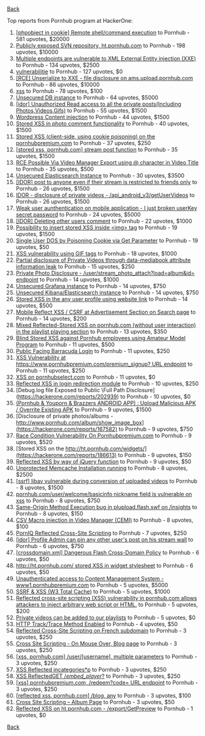[Back](../README.md)

Top reports from Pornhub program at HackerOne:

1. [[phpobject in cookie] Remote shell/command execution](https://hackerone.com/reports/141956) to Pornhub - 581 upvotes, $20000
2. [Publicly exposed SVN repository, ht.pornhub.com](https://hackerone.com/reports/72243) to Pornhub - 198 upvotes, $10000
3. [Multiple endpoints are vulnerable to XML External Entity injection (XXE)](https://hackerone.com/reports/72272) to Pornhub - 134 upvotes, $2500
4. [vulnerabilitie](https://hackerone.com/reports/137723) to Pornhub - 127 upvotes, $0
5. [[RCE] Unserialize to XXE - file disclosure on ams.upload.pornhub.com](https://hackerone.com/reports/142562) to Pornhub - 86 upvotes, $10000
6. [xss](https://hackerone.com/reports/306554) to Pornhub - 78 upvotes, $100
7. [Unsecured DB instance](https://hackerone.com/reports/189192) to Pornhub - 64 upvotes, $5000
8. [[idor] Unauthorized Read access to all the private posts(Including Photos,Videos,Gifs)](https://hackerone.com/reports/148764) to Pornhub - 55 upvotes, $1500
9. [Wordpress Content injection](https://hackerone.com/reports/202949) to Pornhub - 44 upvotes, $1500
10. [Stored XSS in photo comment functionality](https://hackerone.com/reports/172227) to Pornhub - 40 upvotes, $1500
11. [Stored XSS (client-side, using cookie poisoning) on the pornhubpremium.com](https://hackerone.com/reports/311948) to Pornhub - 37 upvotes, $250
12. [[stored xss, pornhub.com] stream post function](https://hackerone.com/reports/138075) to Pornhub - 35 upvotes, $1500
13. [RCE Possible Via Video Manager Export using @ character in Video Title](https://hackerone.com/reports/146593) to Pornhub - 35 upvotes, $500
14. [Unsecured Elasticsearch Instance](https://hackerone.com/reports/267161) to Pornhub - 30 upvotes, $3500
15. [[IDOR] post to anyone even if their stream is restricted to friends only](https://hackerone.com/reports/137954) to Pornhub - 26 upvotes, $1500
16. [IDOR - disclosure of private videos - /api_android_v3/getUserVideos](https://hackerone.com/reports/186279) to Pornhub - 26 upvotes, $1500
17. [Weak user aunthentication on mobile application - I just broken userKey secret password](https://hackerone.com/reports/138101) to Pornhub - 24 upvotes, $5000
18. [[IDOR] Deleting other users comment](https://hackerone.com/reports/138243) to Pornhub - 22 upvotes, $1000
19. [Possibility to insert stored XSS inside &lt;img&gt; tag](https://hackerone.com/reports/267643) to Pornhub - 19 upvotes, $1500
20. [Single User DOS by Poisoning Cookie via Get Parameter](https://hackerone.com/reports/416966) to Pornhub - 19 upvotes, $50
21. [XSS vulnerability using GIF tags](https://hackerone.com/reports/191674) to Pornhub - 18 upvotes, $1000
22. [Partial disclosure of Private Videos through data-mediabook attribute information leak](https://hackerone.com/reports/228495) to Pornhub - 15 upvotes, $250
23. [Private Photo Disclosure - /user/stream_photo_attach?load=album&amp;id= endpoint](https://hackerone.com/reports/141868) to Pornhub - 14 upvotes, $1000
24. [Unsecured Grafana instance](https://hackerone.com/reports/167585) to Pornhub - 14 upvotes, $750
25. [Unsecured Kibana/Elasticsearch instance](https://hackerone.com/reports/188482) to Pornhub - 14 upvotes, $750
26. [Stored XSS in the any user profile using website link](https://hackerone.com/reports/242213) to Pornhub - 14 upvotes, $500
27. [Mobile Reflect XSS / CSRF at Advertisement Section on Search page](https://hackerone.com/reports/379705) to Pornhub - 14 upvotes, $200
28. [Mixed Reflected-Stored XSS on pornhub.com (without user interaction) in the playlist playing section](https://hackerone.com/reports/222506) to Pornhub - 13 upvotes, $350
29. [Blind Stored XSS against Pornhub employees using Amateur Model Program](https://hackerone.com/reports/216379) to Pornhub - 11 upvotes, $500
30. [Public Facing Barracuda Login](https://hackerone.com/reports/119918) to Pornhub - 11 upvotes, $250
31. [XSS Vulnerability at https://www.pornhubpremium.com/premium_signup? URL endpoint](https://hackerone.com/reports/202548) to Pornhub - 11 upvotes, $250
32. [XSS on pornhubselect.com](https://hackerone.com/reports/222556) to Pornhub - 11 upvotes, $0
33. [Reflected XSS in login redirection module](https://hackerone.com/reports/216806) to Pornhub - 10 upvotes, $250
34. [Debug.log file Exposed to Public \Full Path Disclosure\](https://hackerone.com/reports/202939) to Pornhub - 10 upvotes, $0
35. [(Pornhub &amp; Youporn &amp; Brazzers ANDROID APP) : Upload Malicious APK / Overrite Existing APK](https://hackerone.com/reports/142352) to Pornhub - 9 upvotes, $1500
36. [Disclosure of private photos/albums - http://www.pornhub.com/album/show_image_box](https://hackerone.com/reports/167582) to Pornhub - 9 upvotes, $750
37. [Race Condition Vulnerability On Pornhubpremium.com](https://hackerone.com/reports/183624) to Pornhub - 9 upvotes, $520
38. [Stored XSS on the http://ht.pornhub.com/widgets/](https://hackerone.com/reports/186613) to Pornhub - 9 upvotes, $150
39. [Reflected XSS by way of jQuery function](https://hackerone.com/reports/141493) to Pornhub - 9 upvotes, $50
40. [Unprotected Memcache Installation running](https://hackerone.com/reports/119871) to Pornhub - 8 upvotes, $2500
41. [[ssrf] libav vulnerable during conversion of uploaded videos](https://hackerone.com/reports/111269) to Pornhub - 8 upvotes, $1500
42. [pornhub.com/user/welcome/basicinfo nickname field is vulnerable on xss](https://hackerone.com/reports/241198) to Pornhub - 8 upvotes, $750
43. [Same-Origin Method Execution bug in plupload.flash.swf on /insights](https://hackerone.com/reports/138226) to Pornhub - 8 upvotes, $150
44. [CSV Macro injection in Video Manager (CEMI)](https://hackerone.com/reports/137850) to Pornhub - 8 upvotes, $100
45. [PornIQ Reflected Cross-Site Scripting](https://hackerone.com/reports/105486) to Pornhub - 7 upvotes, $250
46. [[idor] Profile Admin can pin any other user's post on his stream wall](https://hackerone.com/reports/138852) to Pornhub - 6 upvotes, $750
47. [[crossdomain.xml] Dangerous Flash Cross-Domain Policy](https://hackerone.com/reports/105655) to Pornhub - 6 upvotes, $50
48. [http://ht.pornhub.com/ stored XSS in widget stylesheet](https://hackerone.com/reports/207792) to Pornhub - 6 upvotes, $50
49. [Unauthenticated access to Content Management System - www1.pornhubpremium.com](https://hackerone.com/reports/72735) to Pornhub - 5 upvotes, $5000
50. [SSRF &amp; XSS (W3 Total Cache)](https://hackerone.com/reports/138721) to Pornhub - 5 upvotes, $1000
51. [Reflected cross-site scripting (XSS) vulnerability in pornhub.com allows attackers to inject arbitrary web script or HTML.](https://hackerone.com/reports/182132) to Pornhub - 5 upvotes, $200
52. [Private videos can be added to our playlists](https://hackerone.com/reports/246819) to Pornhub - 5 upvotes, $0
53. [HTTP Track/Trace Method Enabled](https://hackerone.com/reports/119860) to Pornhub - 4 upvotes, $50
54. [Reflected Cross-Site Scripting on French subdomain](https://hackerone.com/reports/101108) to Pornhub - 3 upvotes, $250
55. [Cross Site Scripting - On Mouse Over, Blog page](https://hackerone.com/reports/100552) to Pornhub - 3 upvotes, $250
56. [[xss, pornhub.com] /user/[username], multiple parameters](https://hackerone.com/reports/100550) to Pornhub - 3 upvotes, $250
57. [XSS Reflected incategories*p](https://hackerone.com/reports/138046) to Pornhub - 3 upvotes, $250
58. [XSS ReflectedGET /*embed_player*?](https://hackerone.com/reports/138045) to Pornhub - 3 upvotes, $250
59. [[xss] pornhubpremium.com, /redeem?code= URL endpoint](https://hackerone.com/reports/202536) to Pornhub - 3 upvotes, $250
60. [[reflected xss, pornhub.com] /blog, any](https://hackerone.com/reports/83566) to Pornhub - 3 upvotes, $100
61. [Cross Site Scripting – Album Page](https://hackerone.com/reports/82929) to Pornhub - 3 upvotes, $50
62. [Reflected XSS on ht.pornhub.com - /export/GetPreview](https://hackerone.com/reports/216469) to Pornhub - 1 upvotes, $0


[Back](../README.md)